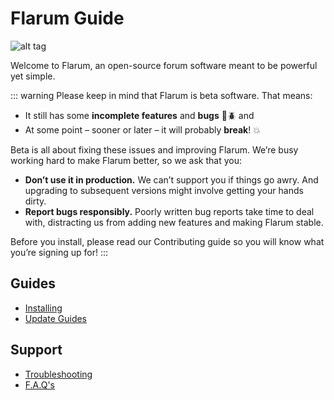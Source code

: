 # Flarum Guide

![alt tag](https://flarum.org/img/logo.png)

Welcome to Flarum, an open-source forum software meant to be powerful yet simple.

::: warning
Please keep in mind that Flarum is beta software. That means:

- It still has some **incomplete features** and **bugs** :bug::beetle: and
- At some point – sooner or later – it will probably **break**! :boom:

Beta is all about fixing these issues and improving Flarum. We’re busy working hard to make Flarum better, so we ask that you:

- **Don’t use it in production.** We can’t support you if things go awry. And upgrading to subsequent versions might involve getting your hands dirty.
- **Report bugs responsibly.** Poorly written bug reports take time to deal with, distracting us from adding new features and making Flarum stable.

Before you install, please read our Contributing guide so you will know what you’re signing up for!
:::

## Guides

- [Installing](installation)
- [Update Guides](versions)

## Support

- [Troubleshooting](troubleshooting.md)
- [F.A.Q's](faq.md)

